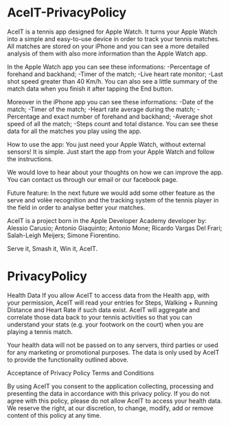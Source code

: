 # AceIT-PrivacyPolicy

AceIT is a tennis app designed for Apple Watch. It turns your Apple Watch into a simple and easy-to-use device in order to track your tennis matches. 
All matches are stored on your iPhone and you can see a more detailed analysis of them with also more information than the Apple Watch app.

In the Apple Watch app you can see these informations:
-Percentage of forehand and backhand;
-Timer of the match;
-Live heart rate monitor;
-Last shot speed greater than 40 Km/h.
You can also see a little summary of the match data when you finish it after tapping the End button.

Moreover in the iPhone app you can see these informations:
-Date of the match;
-Timer of the match;
-Heart rate average during the match;
-Percentage and exact number of forehand and backhand;
-Average shot speed of all the match;
-Steps count and total distance.
You can see these data for all the matches you play using the app.

How to use the app:
You just need your Apple Watch, without external sensors!
It is simple. Just start the app from your Apple Watch and follow the instructions. 

We would love to hear about your thoughts on how we can improve the app. You can contact us through our email or our facebook page.

Future feature:
In the next future we would add some other feature as the serve and volèe recognition and the tracking system of the tennis player in the field in order to analyse better your matches.


AceIT is a project born in the Apple Developer Academy developer by:
Alessio Carusio;
Antonio Giaquinto;
Antonio Mone; 
Ricardo Vargas Del Frari;
Salah-Leigh Meijers;
Simone Fiorentino.

Serve it, Smash it, Win it, AceIT.

# PrivacyPolicy

Health Data If you allow AceIT to access data from the Health app, with your permission, AceIT will read your entries for Steps, Walking + Running Distance and Heart Rate if such data exist. AceIT will aggregate and correlate those data back to your tennis activities so that you can understand your stats (e.g. your footwork on the court) when you are playing a tennis match.

Your health data will not be passed on to any servers, third parties or used for any marketing or promotional purposes. The data is only used by AceIT to provide the functionality outlined above.

Acceptance of Privacy Policy Terms and Conditions

By using AceIT you consent to the application collecting, processing and presenting the data in accordance with this privacy policy. If you do not agree with this policy, please do not allow AceIT to access your health data. We reserve the right, at our discretion, to change, modify, add or remove content of this policy at any time.
